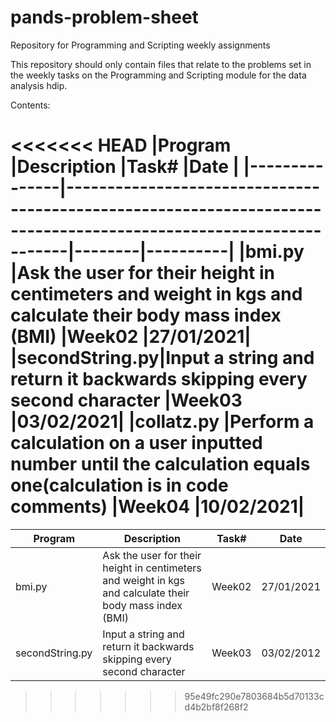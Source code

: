 # pands-problem-sheet
Repository for Programming and Scripting  weekly assignments

This repository should only contain files that relate to the problems set in the weekly tasks on the Programming and Scripting module for the data analysis hdip.

Contents:

<<<<<<< HEAD
|Program        |Description                                                                                                       |Task#   |Date      |
|---------------|------------------------------------------------------------------------------------------------------------------|--------|----------|
|bmi.py         |Ask the user for their height in centimeters and weight in kgs and calculate their body mass index (BMI)          |Week02  |27/01/2021|
|secondString.py|Input a string and return it backwards skipping every second character                                            |Week03  |03/02/2021|
|collatz.py     |Perform a calculation on a user inputted number until the calculation equals one(calculation is in code comments) |Week04  |10/02/2021|
=======
|Program        |Description                                                                                              |Task#   |Date      |
|---------------|---------------------------------------------------------------------------------------------------------|--------|----------|
|bmi.py         |Ask the user for their height in centimeters and weight in kgs and calculate their body mass index (BMI) |Week02  |27/01/2021|
|secondString.py|Input a string and return it backwards skipping every second character                                   |Week03  |03/02/2012|
>>>>>>> 95e49fc290e7803684b5d70133cd4b2bf8f268f2
